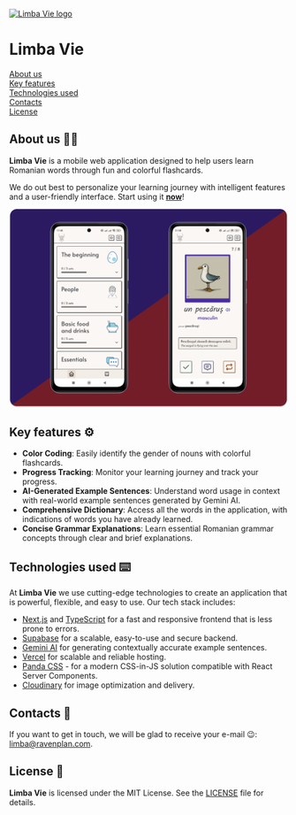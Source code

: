[![Limba Vie logo](./readme_images/logo_new.svg)](https://limba.ravenplan.com)

# Limba Vie

[About us](#about)  
[Key features](#features)  
[Technologies used](#technologies)  
[Contacts](#contacts)  
[License](#license)

## About us 👨‍💻 <a id="about"></a>

**Limba Vie** is a mobile web application designed to help users learn Romanian
words through fun and colorful flashcards.

We do out best to personalize your learning journey with intelligent features
and a user-friendly interface. Start using it
[**now**](https://limba.ravenplan.com)!

![Limba Vie demo](./readme_images/mockup.webp)

## Key features ⚙ <a id="features"></a>

- **Color Coding**: Easily identify the gender of nouns with colorful
  flashcards.
- **Progress Tracking**: Monitor your learning journey and track your progress.
- **AI-Generated Example Sentences**: Understand word usage in context with
  real-world example sentences generated by Gemini AI.
- **Comprehensive Dictionary**: Access all the words in the application, with
  indications of words you have already learned.
- **Concise Grammar Explanations**: Learn essential Romanian grammar concepts
  through clear and brief explanations.

## Technologies used ⌨️ <a id="technologies"></a>

At **Limba Vie** we use cutting-edge technologies to create an application that
is powerful, flexible, and easy to use. Our tech stack includes:

- [Next.js](https://nextjs.org) and [TypeScript](https://www.typescriptlang.org)
  for a fast and responsive frontend that is less prone to errors.
- [Supabase](https://supabase.com) for a scalable, easy-to-use and secure
  backend.
- [Gemini AI](https://gemini.google.com/) for generating contextually accurate
  example sentences.
- [Vercel](https://vercel.com) for scalable and reliable hosting.
- [Panda CSS](https://panda-css.com) - for a modern CSS-in-JS solution
  compatible with React Server Components.
- [Cloudinary](https://cloudinary.com) for image optimization and delivery.

## Contacts 📨 <a id="contacts"></a>

If you want to get in touch, we will be glad to receive your e-mail 😉:
[limba@ravenplan.com](mailto:limba@ravenplan.com).

## License 🪪 <a id="license"></a>

**Limba Vie** is licensed under the MIT License. See the
[LICENSE](https://github.com/Linkerin/limba-vie/blob/main/LICENSE) file for
details.
